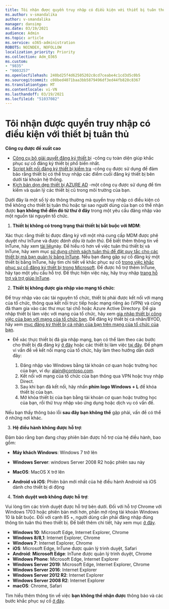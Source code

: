 ```yaml
---
title: Tôi nhận được quyền truy nhập có điều kiện với thiết bị tuân thủ
ms.author: v-smandalika
author: v-smandalika
manager: dansimp
ms.date: 03/19/2021
audience: Admin
ms.topic: article
ms.service: o365-administration
ROBOTS: NOINDEX, NOFOLLOW
localization_priority: Priority
ms.collection: Adm_O365
ms.custom:
- "9835"
- "9003257"
ms.openlocfilehash: 240bd25f4d62505202c8cd7ceabe4c1cd3d5c0b5
ms.sourcegitcommit: c08bed4071baa3bb5879496df3ed44fb828c8367
ms.translationtype: MT
ms.contentlocale: vi-VN
ms.lasthandoff: 03/19/2021
ms.locfileid: "51037082"
---
```

# <a name="im-getting-blocked-by-conditional-access-with-compliant-device"></a>Tôi nhận được quyền truy nhập có điều kiện với thiết bị tuân thủ

**Công cụ được đề xuất cao**

- [Công cụ bộ giải quyết đăng ký thiết bị](https://docs.microsoft.com/samples/azure-samples/dsregtool/dsregtool/) -công cụ toàn diện giúp khắc phục sự cố đăng ký thiết bị phổ biến nhất.
- [Script kết nối đăng ký thiết bị kiểm tra](https://docs.microsoft.com/samples/azure-samples/testdeviceregconnectivity/testdeviceregconnectivity/) -công cụ được sử dụng để đảm bảo rằng thiết bị có thể truy nhập các điểm cuối đăng ký thiết bị bên dưới tài khoản hệ thống.
- [Kịch bản dọn dẹp thiết bị AZURE AD](https://github.com/mzmaili/AzureADDeviceCleanup) -một công cụ được sử dụng để tìm kiếm và quản lý các thiết bị cũ trong môi trường của bạn.

Dưới đây là một số lý do thông thường mà quyền truy nhập có điều kiện có thể không cho thiết bị tuân thủ hoặc tại sao người dùng của bạn có thể nhận được **bạn không thể đến đó từ thư ở đây** trong một yêu cầu đăng nhập vào một nguồn tài nguyên tổ chức.

1. **Thiết bị không có trong trạng thái thiết bị bắt buộc với MDM**:

Xác thực rằng thiết bị được đăng ký với một nhà cung cấp MDM được phê duyệt như InTune và được *đánh dấu là tuân thủ*. Để biết thêm thông tin về InTune, hãy xem [tài liệu](https://docs.microsoft.com/mem/intune/enrollment/device-enrollment)này. Để hiểu rõ hơn về việc tuân thủ thiết bị và InTune, hãy xem mục [sử dụng chính sách tuân thủ để đặt quy tắc cho các thiết bị mà bạn quản lý bằng InTune](https://docs.microsoft.com/mem/intune/protect/device-compliance-get-started). Nếu bạn đang gặp sự cố đăng ký một thiết bị bằng InTune, hãy tìm chi tiết về khắc phục sự cố [trong việc khắc phục sự cố đăng ký thiết bị trong Microsoft](https://docs.microsoft.com/troubleshoot/mem/intune/troubleshoot-device-enrollment-in-intune). Để được hỗ trợ thêm InTune, hãy tạo một yêu cầu hỗ trợ. Để thực hiện việc này, hãy truy nhập [trang hỗ trợ và trợ giúp InTune](https://endpoint.microsoft.com/#blade/Microsoft_Intune_DeviceSettings/SupportMenu/helpSupport).

2. **Thiết bị không được gia nhập vào mạng tổ chức**:

Để truy nhập vào các tài nguyên tổ chức, thiết bị phải được kết nối với mạng của tổ chức, thông qua kết nối trực tiếp hoặc mạng riêng ảo (VPN) và cũng đã tham gia vào các thư mục tại chỗ hoặc Azure Active Directory. Để gia nhập thiết bị làm việc với mạng của tổ chức, hãy xem [gia nhập thiết bị công việc của bạn với mạng của tổ chức bạn](https://docs.microsoft.com/azure/active-directory/user-help/user-help-join-device-on-network). Để đăng ký thiết bị cá nhân/BYOD, hãy xem [mục đăng ký thiết bị cá nhân của bạn trên mạng của tổ chức của bạn](https://docs.microsoft.com/azure/active-directory/user-help/user-help-register-device-on-network).

- Để xác thực thiết bị đã gia nhập mạng, bạn có thể làm theo các bước cho thiết bị đã đăng ký [ở đây](https://docs.microsoft.com/azure/active-directory/user-help/user-help-register-device-on-network#to-verify-that-youre-registered) hoặc các thiết bị làm việc [tại đây](https://docs.microsoft.com/azure/active-directory/user-help/user-help-join-device-on-network#to-make-sure-youre-joined). Để phạm vi vấn đề về kết nối mạng của tổ chức, hãy làm theo hướng dẫn dưới đây:

    1. Đăng nhập vào Windows bằng tài khoản cơ quan hoặc trường học của bạn, ví dụ: alain@contoso.com.
    2. Kết nối với mạng của tổ chức của bạn thông qua VPN hoặc truy nhập Direct.
    3. Sau khi bạn đã kết nối, hãy nhấn **phím logo Windows + L** để khóa thiết bị của bạn.
    4. Mở khóa thiết bị của bạn bằng tài khoản cơ quan hoặc trường học của bạn, rồi thử truy nhập vào ứng dụng hoặc dịch vụ có vấn đề.

Nếu bạn thấy thông báo lỗi **sau đây bạn không thể** gặp phải, vấn đề có thể ở những nơi khác.

3. **Hệ điều hành không được hỗ trợ**:

Đảm bảo rằng bạn đang chạy phiên bản được hỗ trợ của hệ điều hành, bao gồm:

- **Máy khách Windows**: Windows 7 trở lên

- **Windows Server**: windows Server 2008 R2 hoặc phiên sau này

- **MacOS**: MacOS X trở lên

- **Android và iOS**: Phiên bản mới nhất của hệ điều hành Android và iOS dành cho thiết bị di động

4. **Trình duyệt web không được hỗ trợ**:

Vui lòng tìm các trình duyệt được hỗ trợ bên dưới. Đối với hỗ trợ Chrome với Windows 1703 hoặc phiên bản mới hơn, phần mở rộng tài khoản Windows 10 là bắt buộc. Đối với cạnh 85 +, người dùng cần phải đăng nhập đúng thông tin tuân thủ theo thiết bị. Để biết thêm chi tiết, hãy xem mục [ở đây](https://docs.microsoft.com/azure/active-directory/conditional-access/concept-conditional-access-conditions#chrome-support).

- **Windows 10**: Microsoft Edge, Internet Explorer, Chrome
- **Windows 8/8,1**: Internet Explorer, Chrome
- **Windows 7**: Internet Explorer, Chrome
- **iOS**: Microsoft Edge, InTune được quản lý trình duyệt, Safari
- **Android**: **Microsoft Edge**: InTune được quản lý trình duyệt, Chrome
- **Windows Phone**: Microsoft Edge, Internet Explorer
- **Windows Server 2019**: Microsoft Edge, Internet Explorer, Chrome
- **Windows Server 2016**: Internet Explorer
- **Windows Server 2012 R2**: Internet Explorer
- **Windows Server 2008 R2**: Internet Explorer
- **macOS**: Chrome, Safari

Tìm hiểu thêm thông tin về việc **bạn không thể nhận được** thông báo và các bước khắc phục sự cố [ở đây](https://docs.microsoft.com/azure/active-directory/user-help/user-help-device-remediation).
